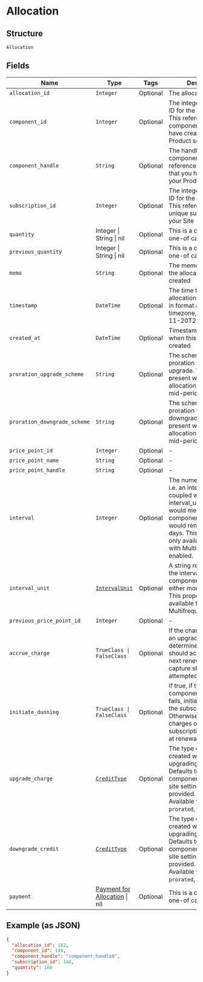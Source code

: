 
# Allocation

## Structure

`Allocation`

## Fields

| Name | Type | Tags | Description |
|  --- | --- | --- | --- |
| `allocation_id` | `Integer` | Optional | The allocation unique id |
| `component_id` | `Integer` | Optional | The integer component ID for the allocation. This references a component that you have created in your Product setup |
| `component_handle` | `String` | Optional | The handle of the component. This references a component that you have created in your Product setup |
| `subscription_id` | `Integer` | Optional | The integer subscription ID for the allocation. This references a unique subscription in your Site |
| `quantity` | Integer \| String \| nil | Optional | This is a container for one-of cases. |
| `previous_quantity` | Integer \| String \| nil | Optional | This is a container for one-of cases. |
| `memo` | `String` | Optional | The memo passed when the allocation was created |
| `timestamp` | `DateTime` | Optional | The time that the allocation was recorded, in format and UTC timezone, i.e. 2012-11-20T22:00:37Z |
| `created_at` | `DateTime` | Optional | Timestamp indicating when this allocation was created |
| `proration_upgrade_scheme` | `String` | Optional | The scheme used if the proration was an upgrade. This is only present when the allocation was created mid-period. |
| `proration_downgrade_scheme` | `String` | Optional | The scheme used if the proration was a downgrade. This is only present when the allocation was created mid-period. |
| `price_point_id` | `Integer` | Optional | - |
| `price_point_name` | `String` | Optional | - |
| `price_point_handle` | `String` | Optional | - |
| `interval` | `Integer` | Optional | The numerical interval. i.e. an interval of ‘30’ coupled with an interval_unit of day would mean this component price point would renew every 30 days. This property is only available for sites with Multifrequency enabled. |
| `interval_unit` | [`IntervalUnit`](../../doc/models/interval-unit.md) | Optional | A string representing the interval unit for this component price point, either month or day. This property is only available for sites with Multifrequency enabled. |
| `previous_price_point_id` | `Integer` | Optional | - |
| `accrue_charge` | `TrueClass \| FalseClass` | Optional | If the change in cost is an upgrade, this determines if the charge should accrue to the next renewal or if capture should be attempted immediately. |
| `initiate_dunning` | `TrueClass \| FalseClass` | Optional | If true, if the immediate component payment fails, initiate dunning for the subscription.<br>Otherwise, leave the charges on the subscription to pay for at renewal. |
| `upgrade_charge` | [`CreditType`](../../doc/models/credit-type.md) | Optional | The type of credit to be created when upgrading/downgrading. Defaults to the component and then site setting if one is not provided.<br>Available values: `full`, `prorated`, `none`. |
| `downgrade_credit` | [`CreditType`](../../doc/models/credit-type.md) | Optional | The type of credit to be created when upgrading/downgrading. Defaults to the component and then site setting if one is not provided.<br>Available values: `full`, `prorated`, `none`. |
| `payment` | [Payment for Allocation](../../doc/models/payment-for-allocation.md) \| nil | Optional | This is a container for one-of cases. |

## Example (as JSON)

```json
{
  "allocation_id": 102,
  "component_id": 144,
  "component_handle": "component_handle0",
  "subscription_id": 144,
  "quantity": 168
}
```

